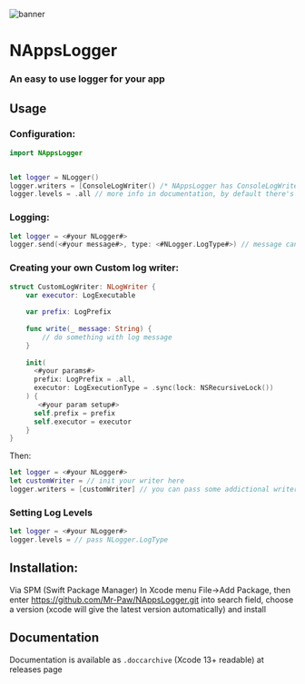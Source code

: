 ![banner](https://repository-images.githubusercontent.com/450205581/8ff49b2a-fe44-4891-80bd-f0e8d5a0aab1)

# NAppsLogger

### An easy to use logger for your app

## Usage

### Configuration: 

```swift
import NAppsLogger


let logger = NLogger()
logger.writers = [ConsoleLogWriter() /* NAppsLogger has ConsoleLogWriter and FileLogWriter, you can also create your own custom writer */] // by default there're `ConsoleLogWriter()`
logger.levels = .all // more info in documentation, by default there's `.all`
```

### Logging:

```swift
let logger = <#your NLogger#>
logger.send(<#your message#>, type: <#NLogger.LogType#>) // message can be any type
```


### Creating your own Custom log writer:

```swift
struct CustomLogWriter: NLogWriter {
    var executor: LogExecutable
    
    var prefix: LogPrefix
    
    func write(_ message: String) {
        // do something with log message
    }
    
    init(
      <#your params#>
      prefix: LogPrefix = .all,
      executor: LogExecutionType = .sync(lock: NSRecursiveLock())
    ) {
       <#your param setup#>
      self.prefix = prefix
      self.executor = executor
    }
}
```

Then:

```swift
let logger = <#your NLogger#>
let customWriter = // init your writer here
logger.writers = [customWriter] // you can pass some addictional writers
```

### Setting Log Levels

```swift
let logger = <#your NLogger#>
logger.levels = // pass NLogger.LogType
```

## Installation:
Via SPM (Swift Package Manager)
In Xcode menu File->Add Package, then enter https://github.com/Mr-Paw/NAppsLogger.git into search field, choose a version (xcode will give the latest version automatically) and install

## Documentation

Documentation is available as `.doccarchive` (Xcode 13+ readable) at releases page
